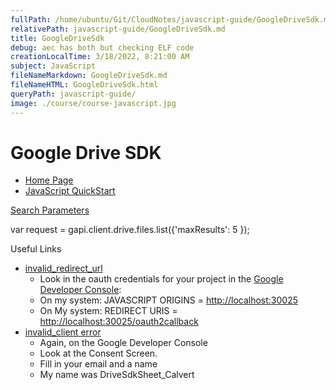 ```yaml
---
fullPath: /home/ubuntu/Git/CloudNotes/javascript-guide/GoogleDriveSdk.md
relativePath: javascript-guide/GoogleDriveSdk.md
title: GoogleDriveSdk
debug: aec has both but checking ELF code
creationLocalTime: 3/18/2022, 8:21:00 AM
subject: JavaScript
fileNameMarkdown: GoogleDriveSdk.md
fileNameHTML: GoogleDriveSdk.html
queryPath: javascript-guide/
image: ./course/course-javascript.jpg
---
```


<!-- toc -->
<!-- tocstop -->

# Google Drive SDK

- [Home Page][homePage]
- [JavaScript QuickStart][jsQuickStart]

[homePage]: https://developers.google.com/drive/web/
[jsQuickStart]: https://developers.google.com/drive/web/quickstart/quickstart-js

[Search Parameters](https://developers.google.com/drive/web/search-parameters)

 var request = gapi.client.drive.files.list({'maxResults': 5 });

Useful Links

- [invalid_redirect_url](http://stackoverflow.com/a/12004469/253576)
  - Look in the oauth credentials for your project in the [Google Developer Console](https://console.developers.google.com):
  - On my system: JAVASCRIPT ORIGINS = [http://localhost:30025](https://www.example.com)
  - On My system: REDIRECT URIS = [http://localhost:30025/oauth2callback](https://www.example.com)
- [invalid_client error](http://stackoverflow.com/a/18951654/253576)
  - Again, on the Google Developer Console
  - Look at the Consent Screen.
  - Fill in your email and a name
  - My name was DriveSdkSheet_Calvert
